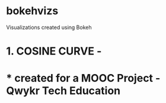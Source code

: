 # bokehvizs
Visualizations created using Bokeh
#
#
# 1. COSINE CURVE -
# * created for a MOOC Project - Qwykr Tech Education
#
#
